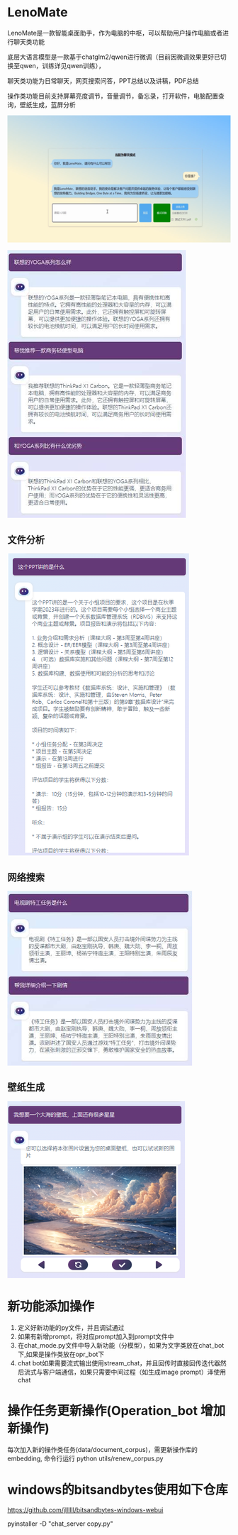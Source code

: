 # LenoMate

LenoMate是一款智能桌面助手，作为电脑的中枢，可以帮助用户操作电脑或者进行聊天类功能

底层大语言模型是一款基于chatglm2/qwen进行微调（目前因微调效果更好已切换至qwen，训练详见qwen训练），

聊天类功能为日常聊天，网页搜索问答，PPT总结以及讲稿，PDF总结

操作类功能目前支持屏幕亮度调节，音量调节，备忘录，打开软件，电脑配置查询，壁纸生成，蓝屏分析

![1690260335920](image/README/1690260335920.png)

![1696927415315](image/README/1696927415315.png)

## 文件分析

![1696926155793](image/README/1696926155793.png)

## 网络搜索

![1696926782813](image/README/1696926782813.png)

## 壁纸生成

![1696927615537](image/README/1696927615537.png)

# 新功能添加操作

1. 定义好新功能的py文件，并且调试通过
2. 如果有新增prompt，将对应prompt加入到prompt文件中
3. 在chat_mode.py文件中导入新功能（分模型），如果为文字类放在chat_bot下,如果是操作类放在opr_bot下
4. chat bot如果需要流式输出使用stream_chat，并且回传时直接回传迭代器然后流式与客户端通信，如果只需要中间过程（如生成image prompt）泽使用chat

# 操作任务更新操作(Operation_bot 增加新操作)

每次加入新的操作类任务(data/document_corpus)，需更新操作库的embedding, 命令行运行 python utils/renew_corpus.py

# windows的bitsandbytes使用如下仓库

https://github.com/jllllll/bitsandbytes-windows-webui

pyinstaller -D "chat_server copy.py"
